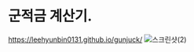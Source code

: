# 군적금 계산기.
https://leehyunbin0131.github.io/gunjuck/
![스크린샷(2)](https://github.com/user-attachments/assets/d087033f-7188-4484-b89a-7ec62c8a0d7f)
